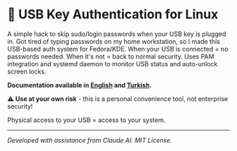 # 🔐 USB Key Authentication for Linux

A simple hack to skip sudo/login passwords when your USB key is plugged in. Got tired of typing passwords on my home workstation, so I made this USB-based auth system for Fedora/KDE. When your USB is connected = no passwords needed. When it's not = back to normal security. Uses PAM integration and systemd daemon to monitor USB status and auto-unlock screen locks. 

**Documentation available in [English](guide-en.md) and [Turkish](guide-tr.md).** 

⚠️ **Use at your own risk** - this is a personal convenience tool, not enterprise security! 

Physical access to your USB = access to your system.

---

*Developed with assistance from Claude AI. MIT License.*
